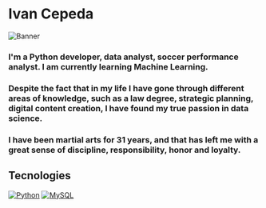 <!--
**Ivan-Cepeda/Ivan-Cepeda** is a ✨ _special_ ✨ repository because its `README.md` (this file) appears on your GitHub profile. -->

# Ivan Cepeda
![Banner](https://media.licdn.com/dms/image/D4E16AQF6WNhNow7Gug/profile-displaybackgroundimage-shrink_350_1400/0/1673435674248?e=1678924800&v=beta&t=PSMEXLn-W9_ZcaRGLiNCbQ_BfBesSwURjrHpJ54p-X4)

### I'm a Python developer, data analyst, soccer performance analyst. I am currently learning Machine Learning.

### Despite the fact that in my life I have gone through different areas of knowledge, such as a law degree, strategic planning, digital content creation, I have found my true passion in data science.

### I have been martial arts for 31 years, and that has left me with a great sense of discipline, responsibility, honor and loyalty.

## Tecnologies 
[![Python](https://img.shields.io/badge/Python-yellow?style=for-the-badge&logo=python&logoColor=white&labelColor=101010)]()
[![MySQL](https://img.shields.io/badge/MySQL-4479A1?style=for-the-badge&logo=mysql&logoColor=white&labelColor=101010)]()
